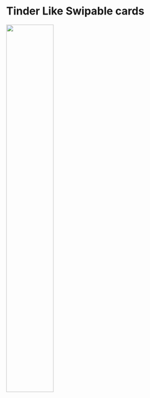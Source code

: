 # Tinder Like Swipable cards
<img src="https://raw.githubusercontent.com/vivaan-m/Swiplable_Cards/master/ezgif.com-video-to-gif.gif" width="50%">
